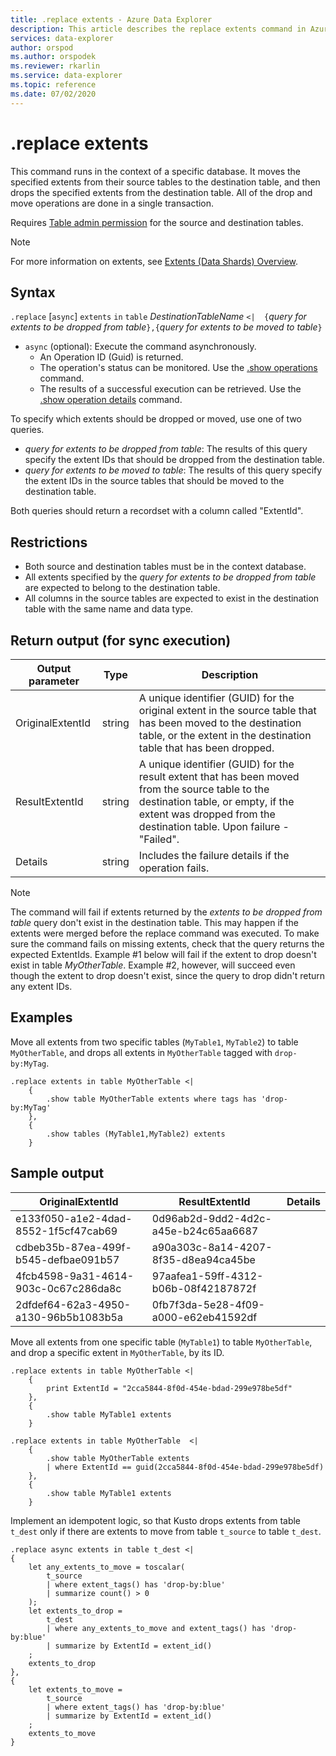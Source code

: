 ```yaml
---
title: .replace extents - Azure Data Explorer
description: This article describes the replace extents command in Azure Data Explorer.
services: data-explorer
author: orspod
ms.author: orspodek
ms.reviewer: rkarlin
ms.service: data-explorer
ms.topic: reference
ms.date: 07/02/2020
---
```

# .replace extents

This command runs in the context of a specific database.
It moves the specified extents from their source tables to the destination table,
and then drops the specified extents from the destination table.
All of the drop and move operations are done in a single transaction.

Requires [Table admin permission](../management/access-control/role-based-authorization.md) for the source and destination tables.

> [!NOTE]
> For more information on extents, see [Extents (Data Shards) Overview](extents-overview.md).

## Syntax

`.replace` [`async`] `extents` `in` `table` *DestinationTableName* `<| 
{`*query for extents to be dropped from table*`},{`*query for extents to be moved to table*`}`

* `async` (optional): Execute the command asynchronously.
    * An Operation ID (Guid) is returned.
    * The operation's status can be monitored. Use the [.show operations](operations.md#show-operations) command.
    * The results of a successful execution can be retrieved. Use the [.show operation details](operations.md#show-operation-details) command.

To specify which extents should be dropped or moved, use one of two queries.
* *query for extents to be dropped from table*: The results of this query specify the extent IDs that should be dropped from the destination table.
* *query for extents to be moved to table*: The results of this query specify the extent IDs in the source tables that should be moved to the destination table.

Both queries should return a recordset with a column called "ExtentId".

## Restrictions

* Both source and destination tables must be in the context database.
* All extents specified by the *query for extents to be dropped from table* are expected to belong to the destination table.
* All columns in the source tables are expected to exist in the destination table with the same name and data type.

## Return output (for sync execution)

Output parameter |Type |Description
---|---|---
OriginalExtentId |string |A unique identifier (GUID) for the original extent in the source table that has been moved to the destination table, or the extent in the destination table that has been dropped.
ResultExtentId |string |A unique identifier (GUID) for the result extent that has been moved from the source table to the destination table, or empty, if the extent was dropped from the destination table. Upon failure - "Failed".
Details |string |Includes the failure details if the operation fails.

> [!NOTE]
> The command will fail if extents returned by the *extents to be dropped from table* query don't exist in the destination table. This may happen if the extents were merged before the replace command was executed.
> To make sure the command fails on missing extents, check that the query returns the expected ExtentIds. Example #1 below will fail if the extent to drop doesn't exist in table *MyOtherTable*. Example #2, however, will succeed even though the extent to drop doesn't exist, since the query to drop didn't return any extent IDs.

## Examples

Move all extents from two specific tables (`MyTable1`, `MyTable2`) to table `MyOtherTable`, and drops all extents in `MyOtherTable` tagged with `drop-by:MyTag`.

```kusto
.replace extents in table MyOtherTable <|
    {
        .show table MyOtherTable extents where tags has 'drop-by:MyTag'
    },
    {
        .show tables (MyTable1,MyTable2) extents
    }
```

## Sample output

|OriginalExtentId |ResultExtentId |Details
|---|---|---
|e133f050-a1e2-4dad-8552-1f5cf47cab69 |0d96ab2d-9dd2-4d2c-a45e-b24c65aa6687| 
|cdbeb35b-87ea-499f-b545-defbae091b57 |a90a303c-8a14-4207-8f35-d8ea94ca45be| 
|4fcb4598-9a31-4614-903c-0c67c286da8c |97aafea1-59ff-4312-b06b-08f42187872f| 
|2dfdef64-62a3-4950-a130-96b5b1083b5a |0fb7f3da-5e28-4f09-a000-e62eb41592df| 

Move all extents from one specific table (`MyTable1`) to table `MyOtherTable`, and drop a specific extent in `MyOtherTable`, by its ID.

```kusto
.replace extents in table MyOtherTable <|
    {
        print ExtentId = "2cca5844-8f0d-454e-bdad-299e978be5df"
    },
    {
        .show table MyTable1 extents 
    }
```

```kusto
.replace extents in table MyOtherTable  <|
    {
        .show table MyOtherTable extents
        | where ExtentId == guid(2cca5844-8f0d-454e-bdad-299e978be5df) 
    },
    {
        .show table MyTable1 extents 
    }
```

Implement an idempotent logic, so that Kusto drops extents from table `t_dest` only if there are extents to move from table `t_source` to table `t_dest`.

```kusto
.replace async extents in table t_dest <|
{
    let any_extents_to_move = toscalar( 
        t_source
        | where extent_tags() has 'drop-by:blue'
        | summarize count() > 0
    );
    let extents_to_drop =
        t_dest
        | where any_extents_to_move and extent_tags() has 'drop-by:blue'
        | summarize by ExtentId = extent_id()
    ;
    extents_to_drop
},
{
    let extents_to_move = 
        t_source
        | where extent_tags() has 'drop-by:blue'
        | summarize by ExtentId = extent_id()
    ;
    extents_to_move
}
```
